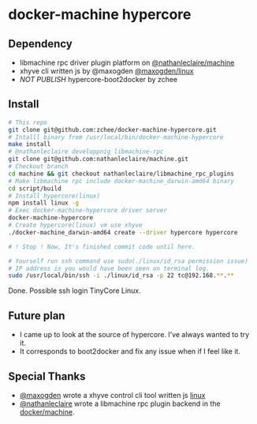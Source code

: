 # docker-machine hypercore

## Dependency

- libmachine rpc driver plugin platform on [@nathanleclaire/machine](https://github.com/nathanleclaire/machine)
- xhyve cli written js by @maxogden [@maxogden/linux](https://github.com/maxogden/linux)
- *NOT PUBLISH* hypercore-boot2docker by zchee

## Install

```bash
# This repo
git clone git@github.com:zchee/docker-machine-hypercore.git 
# Intalll binary from /usr/local/bin/docker-machine-hypercore
make install
# @nathanleclaire developpnig libmachine-rpc
git clone git@github.com:nathanleclaire/machine.git
# Checkout branch
cd machine && git checkout nathanleclaire/libmachine_rpc_plugins
# Make libmachine rpc include docker-machine_darwin-amd64 binary
cd script/build
# Install hypercore(linux)
npm install linux -g
# Exec docker-machine-hypercore driver server
docker-machine-hypercore
# Create hypercore(linux) vm use xhyve
./docker-machine_darwin-amd64 create --driver hypercore hypercore

# ! Stop ! Now, It's finished commit code until here.

# Yourself run ssh command use sudo(./linux/id_rsa permission issue)
# IP address is you would have been seen on terminal log.
sudo /usr/local/bin/ssh -i ./linux/id_rsa -p 22 tc@192.168.**.**
```
Done. Possible ssh login TinyCore Linux.

## Future plan
- I came up to look at the source of hypercore. I’ve always wanted to try it.
- It corresponds to boot2docker and fix any issue when if I feel like it.


## Special Thanks

- [@maxogden](https://github.com/maxogden) wrote a xhyve control cli tool written js [linux](https://github.com/maxogden/linux)
- [@nathanleclaire](https://github.com/nathanleclaire) wrote a libmachine rpc plugin backend in the [docker/machine](https://github.com/nathanleclaire/machine).
